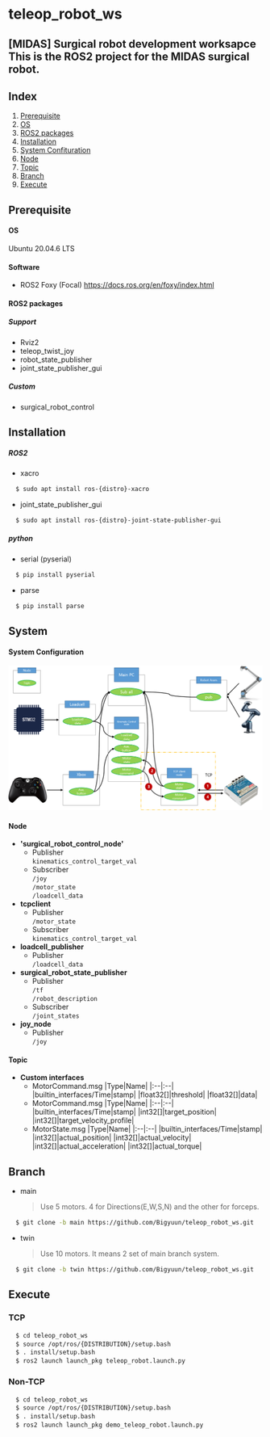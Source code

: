 # teleop_robot_ws
[MIDAS] Surgical robot development worksapce
This is the ROS2 project for the MIDAS surgical robot.
---
## Index
1. [Prerequisite](#prerequisite)
2. [OS](#os)
3. [ROS2 packages](#ros2-packages)
4. [Installation](#installation)
5. [System Confituration](#system-confituration)
6. [Node](#node)
7. [Topic](#topic)
8. [Branch](#branch)
9. [Execute](#execute)

## Prerequisite
#### OS
Ubuntu 20.04.6 LTS
#### Software
- ROS2 Foxy (Focal)
  <https://docs.ros.org/en/foxy/index.html>
#### ROS2 packages 
##### Support
- Rviz2
- teleop_twist_joy
- robot_state_publisher
- joint_state_publisher_gui
##### Custom
- surgical_robot_control

## Installation
##### ROS2
- xacro
```bash
  $ sudo apt install ros-{distro}-xacro
```
- joint_state_publisher_gui
```bash
  $ sudo apt install ros-{distro}-joint-state-publisher-gui
```
##### python
- serial (pyserial)
```bash
  $ pip install pyserial
```
- parse
```bash
  $ pip install parse
```
## System
#### System Configuration
![Image Description](https://github.com/Bigyuun/teleop_robot_ws/blob/main/media/ros2_system_config.png)

#### Node
- **'surgical_robot_control_node'**
  - Publisher<br/>
    `kinematics_control_target_val`<br/>
  - Subscriber<br/>
    `/joy`<br/>
    `/motor_state`<br/>
    `/loadcell_data`<br/>
- **tcpclient**
  - Publisher<br/>
    `/motor_state`<br/>
  - Subscriber<br/>
    `kinematics_control_target_val`<br/>
- **loadcell_publisher**
  - Publisher<br/>
    `/loadcell_data`<br/>
- **surgical_robot_state_publisher**
  - Publisher<br/>
    `/tf`<br/>
    `/robot_description`<br/>
  - Subscriber<br/>
    `/joint_states`<br/>
- **joy_node**
  - Publisher<br/>
    `/joy`<br/>

#### Topic
- **Custom interfaces**
  - MotorCommand.msg
    |Type|Name|
    |:--|:--|
    |builtin_interfaces/Time|stamp|
    |float32[]|threshold|
    |float32[]|data|
  - MotorCommand.msg
    |Type|Name|
    |:--|:--|
    |builtin_interfaces/Time|stamp|
    |int32[]|target_position|
    |int32[]|target_velocity_profile|
  - MotorState.msg
    |Type|Name|
    |:--|:--|
    |builtin_interfaces/Time|stamp|
    |int32[]|actual_position|
    |int32[]|actual_velocity|
    |int32[]|actual_acceleration|
    |int32[]|actual_torque|
   

## Branch
- main
  > Use 5 motors. 4 for Directions(E,W,S,N) and the other for forceps.
```bash
  $ git clone -b main https://github.com/Bigyuun/teleop_robot_ws.git
```

- twin
  > Use 10 motors. It means 2 set of main branch system.
```bash
  $ git clone -b twin https://github.com/Bigyuun/teleop_robot_ws.git
```
## Execute
### TCP
```bash
  $ cd teleop_robot_ws
  $ source /opt/ros/{DISTRIBUTION}/setup.bash
  $ . install/setup.bash
  $ ros2 launch launch_pkg teleop_robot.launch.py
```

### Non-TCP
```bash
  $ cd teleop_robot_ws
  $ source /opt/ros/{DISTRIBUTION}/setup.bash
  $ . install/setup.bash
  $ ros2 launch launch_pkg demo_teleop_robot.launch.py
```




